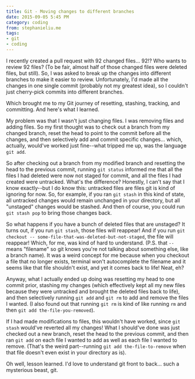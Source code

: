 ```yaml
---
title: Git - Moving changes to different branches
date: 2015-09-05 5:45 PM
category: coding
from: stephanieliu.me
tags:
- git
- coding
---
```

I recently created a pull request with 92 changed files... 92!? Who wants to review 92 files? (To be fair, almost half of those changed files were deleted files, but still). So, I was asked to break up the changes into different branches to make it easier to review. Unfortunately, I'd made all the changes in one single commit (probably not my greatest idea), so I couldn't just cherry-pick commits into different branches.

Which brought me to my Git journey of resetting, stashing, tracking, and committing. And here's what I learned.

My problem was that I wasn't just changing files. I was removing files and adding files. So my first thought was to check out a branch from my changed branch, reset the head to point to the commit before all the changes, and then selectively add and commit specific changes... which, actually, would've worked just fine--what tripped me up, was the language `git add`.

So after checking out a branch from my modified branch and resetting the head to the previous commit, running `git status` informed me that all the files I had deleted were now not staged for commit, and all the files I had created were untracked. What's the difference? Honestly, I can't say that I know exactly--but I do know this: untracked files are files git is kind of ignoring for now. So, for example, if you ran `git stash` in this kind of state, all untracked changes would remain unchanged in your directory, but all "unstaged" changes would be stashed. And then of course, you could run `git stash pop` to bring those changes back.

So what happens if you have a bunch of deleted files that are unstaged? It turns out, if you run `git stash`, those files will reappear! And if you run `git checkout -- some-file-that-was-deleted-but-not-staged`, the file will reappear! Which, for me, was kind of hard to understand. (P.S. that `--` means "filename" so git knows you're not talking about something else, like a branch name). It was a weird concept for me because when you checkout a file that no longer exists, terminal won't autocomplete the filename and it seems like that file shouldn't exist, and yet it comes back to life! Neat, eh?

Anyway, what I actually ended up doing was resetting my head to one commit prior, stashing my changes (which effectively kept all my new files because they were untracked and brought the deleted files back to life), and then selectively running `git add` and `git rm` to add and remove the files I wanted. (I also found out that running `git rm` is kind of like running `rm` and then `git add the-file-you-removed`).

If I had made modifications to files, this wouldn't have worked, since `git stash` would've reverted all my changes! What I should've done was just checked out a new branch, reset the head to the previous commit, and then ran `git add` on each file I wanted to add as well as each file I wanted to remove. (That's the weird part--running `git add the-file-to-remove` when that file doesn't even exist in your directory as is).

Oh well, lesson learned. I'd love to understand git front to back... such a mysterious beast, git.
